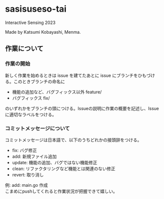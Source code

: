 # sasisuseso-tai
Interactive Sensing 2023

Made by Katsumi Kobayashi, Menma.
## 作業について
### 作業の開始
新しく作業を始めるときは issue を建てたあとに issue にブランチをひもづける。このときブランチの命名に  
- 機能の追加など、バグフィックス以外 feature/
- バグフィックス fix/

のいずれかをブランチの頭につける。Issueの説明に作業の概要を記述し、Issue に適切なラベルをつける。

### コミットメッセージについて
コミットメッセージは日本語で、以下のうちどれかの接頭辞をつける。

- fix: バグ修正
- add: 新規ファイル追加
- update: 機能の追加、バグではない機能修正
- clean: リファクタリングなど機能とは関連のない修正
- revert: 取り消し

例: add: main.go 作成  
こまめにpushしてくれると作業状況が把握できて嬉しい。
